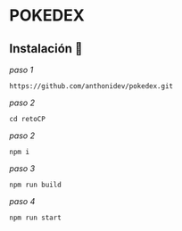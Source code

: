 # POKEDEX

## Instalación 🔧

_paso 1_

```
https://github.com/anthonidev/pokedex.git
```

_paso 2_

```
cd retoCP
```
_paso 2_

```
npm i
```
_paso 3_

```
npm run build
```
_paso 4_

```
npm run start
```


